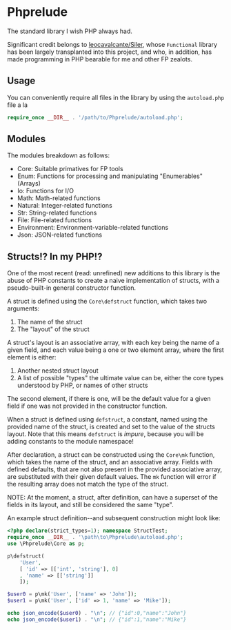 # Phprelude

The standard library I wish PHP always had.

Significant credit belongs to [leocavalcante/Siler](https://github.com/leocavalcante/Siler), whose `Functional` library
has been largely transplanted into this project, and who, in addition, has made
programming in PHP bearable for me and other FP zealots.

## Usage

You can conveniently require all files in the library by using the
`autoload.php` file a la

```php
require_once __DIR__ . '/path/to/Phprelude/autoload.php';
```

## Modules

The modules breakdown as follows:
  - Core: Suitable primatives for FP tools
  - Enum: Functions for processing and manipulating "Enumerables" (Arrays)
  - Io: Functions for I/O
  - Math: Math-related functions
  - Natural: Integer-related functions
  - Str: String-related functions
  - File: File-related functions
  - Environment: Environment-variable-related functions
  - Json: JSON-related functions

## Structs!? In my PHP!?

One of the most recent (read: unrefined) new additions to this library is the
abuse of PHP constants to create a naive implementation of structs, with a
pseudo-built-in general constructor function.

A struct is defined using the `Core\defstruct` function, which takes two
arguments:
  1. The name of the struct
  2. The "layout" of the struct

A struct's layout is an associative array, with each key being the name of a
given field, and each value being a one or two element array, where the first
element is either:
  1. Another nested struct layout
  2. A list of possible "types" the ultimate value can be, either the core types
     understood by PHP, or names of other structs

The second element, if there is one, will be the default value for a given field
if one was not provided in the constructor function.

When a struct is defined using `defstruct`, a constant, named using the provided
name of the struct, is created and set to the value of the structs layout. Note
that this means `defstruct` is *impure*, because you will be adding constants to
the module namespace!

After declaration, a struct can be constructed using the `Core\mk` function,
which takes the name of the struct, and an associative array. Fields with
defined defaults, that are not also present in the provided associative array,
are substituted with their given default values. The `mk` function will error if
the resulting array does not match the type of the struct.

NOTE: At the moment, a struct, after definition, can have a superset of the
fields in its layout, and still be considered the same "type".

An example struct definition--and subsequent construction might look like:

```php
<?php declare(strict_types=1); namespace StructTest;
require_once __DIR__ . '\path\to\Phprelude\autoload.php';
use \Phprelude\Core as p;

p\defstruct(
    'User',
    [ 'id' => [['int', 'string'], 0]
    , 'name' => [['string']]
    ]);

$user0 = p\mk('User', ['name' => 'John']);
$user1 = p\mk('User', ['id' => 1, 'name' => 'Mike']);

echo json_encode($user0) . "\n"; // {"id":0,"name":"John"}
echo json_encode($user1) . "\n"; // {"id":1,"name":"Mike"}
```

